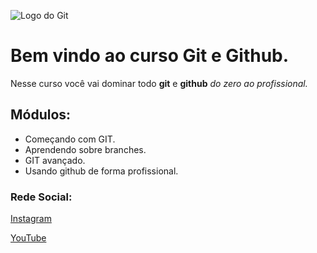 ![Logo do Git](https://sujeitoprogramador.com/wp-content/uploads/2021/04/gitimage.png)

# Bem vindo ao curso Git e Github.
Nesse curso você vai dominar todo **git** e **github** _do zero ao profissional._

## Módulos:
* Começando com GIT.
* Aprendendo sobre branches.
* GIT avançado.
* Usando github de forma profissional.

### Rede Social:
[Instagram](https://instagram.com/sujeitoprogramador)

[YouTube](https://youtube.com/c/sujeitoprogramador)